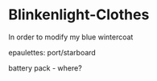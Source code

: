 # Blinkenlight-Clothes

In order to modify my blue wintercoat

epaulettes: port/starboard

battery pack - where?
